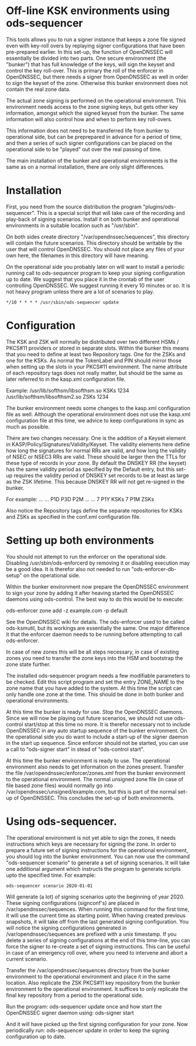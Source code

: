 Off-line KSK environments using ods-sequencer
=============================================

This tools allows you to run a signer instance that keeps a zone file
signed even with key-roll overs by replaying signer configurations
that have been pre-prepared earlier.  In this set-up, the function
of OpenDNSSEC will essentially be divided into two parts.  One secure
environment (the "bunker") that has full knowledge of the keys, will
sign the keyset and control the key roll-over.  This is primary the roll
of the enforcer in OpenDNSSEC, but there needs a signer from OpenDNSSEC
as well in order to sign the keyset of the zone.  Otherwise this bunker
environment does not contain the real zone data.

The actual zone signing is performed on the operational environment.
This environment needs access to the zone signing keys, but gets other key
information, amongst which the signed keyset from the bunker.  The same
information will also control how and when to perform key roll-overs.

This information does not need to be transferred life from bunker to
operational side, but can be preprepared in advance for a period of time,
and then a series of such signer configurations can be placed on the
operational side to be "played" out over the real passing of time.

The main installation of the bunker and operational environments is the
same as on a normal installation, there are only slight differences.

# Installation

First, you need from the source distribution the program
"plugins/ods-sequencer".  This is a special script that will take care
of the recording and play-back of signing scenarios.
Install it on both bunker and operational environments in a suitable
location such as "/usr/sbin".

On both sides create directory "/var/opendnssec/sequences", this directory
will contain the future scenarios.  This directory should be writable
by the user that will control OpenDNSSEC.
You should not place any files of your own here, the filenames in this
directory will have meaning.

On the operational side you probably later on will want to install
a periodic running call to ods-sequencer program to keep your signing
configuration up to date.  We suggest that you place it in the crontab of
the user controlling OpenDNSSEC.  We suggest running it every 10 minutes
or so.  It is not heavy program unless there are a lot of scenarios
to play.

    */10 * * * * /usr/sbin/ods-sequencer update

# Configuration

The KSK and ZSK will normally be distributed over two different HSMs /
PKCS#11 providers or stored in separate slots.  Within the bunker this
means that you need to define at least two Repository tags.  One for the
ZSKs and one for the KSKs.  As normal the TokenLabel and PIN should mirror
those when setting up the slots in your PKCS#11 environment.  The name
attribute of each repository tags does not really matter, but should be
the same as later referred to in the kasp.xml configuration file.

Example:
    <RepositoryList>
      <Repository name="KSKs">
        <Module>/usr/lib/softhsm/libsofthsm.so</Module>
        <TokenLabel>KSKs</TokenLabel>
        <PIN>1234</PIN>
      </Repository>
      <Repository name="ZSKs">
        <Module>/usr/lib/softhsm/libsofthsm2.so</Module>
        <TokenLabel>ZSKs</TokenLabel>
        <PIN>1234</PIN>
      </Repository>
    </RepositoryList>

The bunker environment needs some changes to the kasp.xml configuration
file as well.  Although the operational environment does not use the
kasp.xml configuration file at this time, we advice to keep configurations
in sync as much as possible.

There are two changes necessary.  One is the addition of a Keyset element
in KASP/Policy/Signatures/Validity/Keyset.  The validity elements here
define how long the signatures for normal RRs are valid, and how long
the validity of NSEC or NSEC3 RRs are valid.  These should be larger
then the TTLs for these type of records in your zone.  By default the
DNSKEY RR (the keyset) has the same validity period as specified by the
Default entry, but this set-up requires the validity period of DNSKEY
set records to be at least as large as the ZSK lifetime.  This because
DNSKEY RR will not get re-signed in the bunker.

For example:
    <KASP>
      <Policy name="default">
        ...
        <Signatures>
          ...
          <Validity>
            <Default>P1D</Default>
            <Denial>P3D</Denial>
            <Keyset>P2M</Keyset>
          </Validity>
        </Signatures>
        ...
        <Keys>
          ...
          <KSK>
            <Algorithm length="2048">7</Algorithm>
            <Lifetime>P1Y</Lifetime>
            <Repository>KSKs</Repository>
          </KSK>
          <ZSK>
            <Algorithm length="1024">7</Algorithm>
            <Lifetime>P1M</Lifetime>
            <Repository>ZSKs</Repository>
          </ZSK>
        </Keys>

Also notice the Repository tags define the separate repositories for
KSKs and ZSKs as specified in the conf.xml configuration file.

# Setting up both environments

You should not attempt to run the enforcer on the operational side.
Disabling /usr/sbin/ods-enforcerd by removing it or disabling
execution may be a good idea.  It is therefor also not needed to run
"ods-enforcer-db-setup" on the operational side.

Within the bunker environment now prepare the OpenDNSSEC environment to
sign your zone by adding it after heaving started the OpenDNSSEC daemons
using ods-control.  The best way to do this would be to execute:

  ods-enforcer zone add -z example.com -p default

See the OpenDNSSEC wiki for details. The ods-enforcer used to be called
ods-ksmutil, but its workings are essentially the same.  One major
difference it that the enforcer daemon needs to be running before
attempting to call ods-enforcer.

In case of new zones this will be all steps necessary, in case of existing
zones you need to transfer the zone keys into the HSM and bootstrap the
zone state further.

The installed ods-sequencer program needs a few modifiable parameters
to be checked.  Edit this script program and set the entry ZONE_NAME
to the zone name that you have added to the system.  At this time the
script can only handle one zone at the time.
This should be done in both bunker and operational environments.

At this time the bunker is ready for use.  Stop the OpenDNSSEC daemons.
Since we will now be playing out future scenarios, we should not use
ods-control start/stop at this time no more.  It is therefor necessary
not to include OpenDNSSEC in any auto startup sequence of the bunker
environment.  On the operational side you do want to include a start-up
of the signer daemon in the start up sequence.  Since enforcer should
not be started, you can use a call to "ods-signer start" in stead of
"ods-control start".

At this time the bunker environment is ready to use.  The operational
environment also needs to get information on the zones present.
Transfer the file /var/opendnssec/enforcer/zones.xml from the bunker
environment to the operational environment.  The normal unsigned
zone file (in case of file based zone files) would normally go into
/var/opendnssec/unsigned/example.com, but this is part of the normal
set-up of OpenDNSSEC.
This concludes the set-up of both environments.  

# Using ods-sequencer.

The operational environment is not yet able to sign the zones, it needs
instructions which keys are necessary for signing the zone.  In order
to prepare a future set of signing instructions for the operational
environment, you should log into the bunker environment.  You can now
use the command "ods-sequencer scenario" to generate a set of signing
scenarios.  It will take one additional argument which instructs the
program to generate scripts upto the specified time.  For example:

    ods-sequencer scenario 2020-01-01

Will generate (a lot) of signing scenarios upto the beginning of
year 2020.  These signing configurations (signconf's) are placed in
/var/opendnssec/sequences.
When running this command for the first time, it will use the current
time as starting point.  When having created previous snapshots, it will
take off from the last generated signing configuration.
You will notice the signing configurations generated in
    /var/opendnssec/sequences
are prefixed with a unix timestamp.  If you delete a series of signing
configurations at the end of this time-line, you can force the signer
to re-create a set of signing instructions.  This can be useful in
case of an emergency roll over, where you need to intervene and abort
a current scenario.

Transfer the /var/opendnssec/sequences directory from the bunker
environment to the operational environment and place it in the same
location.  Also replicate the ZSK PKCS#11 key repository from the bunker
environment to the operational environment.  It suffices to only replicate
the final key repository from a period to the operational side.

Run the program:
    ods-sequencer update
once and how start the OpenDNSSEC signer daemon using:
    ods-signer start

And it will have picked up the first signing configuration for your zone.
Now periodically run:
    ods-sequencer update
in order to keep the signing configuration up to date.
